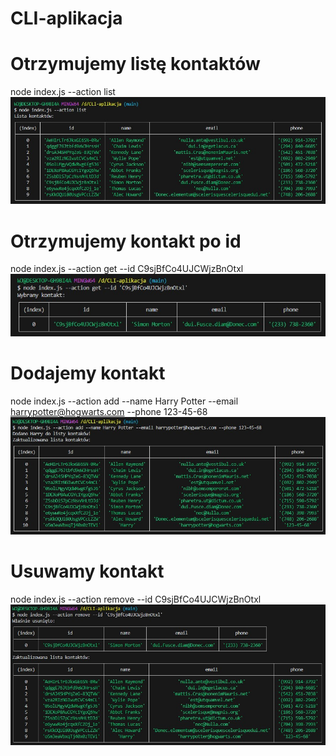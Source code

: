 # CLI-aplikacja

# Otrzymujemy listę kontaktów

node index.js --action list
![Wynik w konsoli](/images/action-list.jpg)

# Otrzymujemy kontakt po id

node index.js --action get --id C9sjBfCo4UJCWjzBnOtxl
![Wynik w konsoli](/images/action-get.jpg)

# Dodajemy kontakt

node index.js --action add --name Harry Potter --email harrypotter@hogwarts.com --phone 123-45-68
![Wynik w konsoli](/images/action-add.jpg)

# Usuwamy kontakt

node index.js --action remove --id C9sjBfCo4UJCWjzBnOtxl
![Wynik w konsoli](/images/action-remove.jpg)
